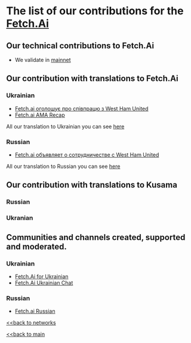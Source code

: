 # The list of our contributions for the [Fetch.Ai](https://fetch.ai/)

## Our technical contributions to Fetch.Ai

- We validate in [mainnet](https://www.mintscan.io/fetchai/validators/fetchvaloper1u9zcl5rvwv653msdqcevl7s3z43ckz5rcc4lta)


## Our contribution with translations to Fetch.Ai
### Ukrainian
- [Fetch.ai оголошує про співпрацю з West Ham United](https://ua.nq4.net/H3nkkd1339C)
- [Fetch.ai AMA Recap](https://ua.nq4.net/HyWO7Z5K8Xh)

All our translation to Ukrainian you can see [here](https://github.com/nq4-net/entrance/blob/main/languages/ukrainian.md)

### Russian
- [Fetch.ai объявляет о сотрудничестве с West Ham United](https://ru.nq4.net/yCp0DBND7kI)

All our translation to Russian you can see [here](https://github.com/nq4-net/entrance/blob/main/languages/russian.md)





## Our contribution with translations to Kusama
### Russian


### Ukranian


## Communities and channels created, supported and moderated.
### Ukrainian
- [Fetch.Ai for Ukrainian](https://t.me/FetchAiUkraine)
- [Fetch.Ai Ukrainian Chat](https://t.me/FetchAiUkraineChat)

### Russian
- [Fetch.ai Russian](https://t.me/fetch_ai_russian)


[<<back to networks](https://github.com/nq4-net/entrance/tree/main/networks)

[<<back to main](https://github.com/nq4-net/entrance)